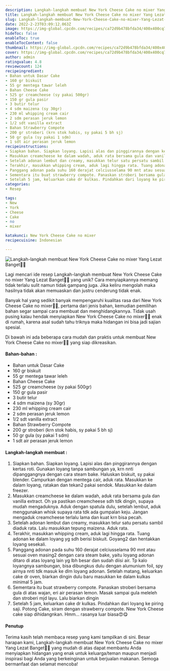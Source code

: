 ```yaml
---
description: Langkah-langkah membuat New York Cheese Cake no mixer Yang Lezat Banget"
title: Langkah-langkah membuat New York Cheese Cake no mixer Yang Lezat Banget
slug: Langkah-langkah-membuat-New-York-Cheese-Cake-no-mixer-Yang-Lezat-Banget
date: 2022-2-23T03:09:12.063Z
image: https://img-global.cpcdn.com/recipes/ca72d9b478bfda34/400x400cq70/photo.jpg
hideToc: false
enableToc: true
enableTocContent: false
thumbnail: https://img-global.cpcdn.com/recipes/ca72d9b478bfda34/400x400cq70/photo.jpg
cover: https://img-global.cpcdn.com/recipes/ca72d9b478bfda34/400x400cq70/photo.jpg
author: admin
ratingvalue: 4.8
reviewcount: 124
recipeingredient:
- Bahan untuk Dasar Cake
- 160 gr biskuit
- 55 gr mentega tawar leleh
- Bahan Cheese Cake
- 525 gr creamcheese (sy pakai 500gr)
- 150 gr gula pasir
- 3 butir telur
- 4 sdm maizena (sy 30gr)
- 230 ml whipping cream cair
- 2 sdm perasan jeruk lemon
- 1/2 sdt vanilla extract
- Bahan Strawberry Compote
- 200 gr stroberi (krn stok habis, sy pakai 5 bh sj)
- 50 gr gula (sy pakai 1 sdm)
- 1 sdt air perasan jeruk lemon
recipeinstructions:
- Siapkan bahan. Siapkan loyang. Lapisi alas dan pinggirannya dengan kertas roti. Gunakan loyang tanpa sambungan ya, krn nnti dipanggangnya dengan cara steam bake. Haluskan biskuit, sy pakai blender. Campurkan dengan mentega cair, aduk rata. Masukkan ke dalam loyang, ratakan dan tekan2 pakai sendok. Masukkan ke dalam freezer.
- Masukkan creamcheese ke dalam wadah, aduk rata bersama gula dan vanilla extract. Oh ya pastikan creamcheese sdh tdk dingin, supaya mudah mengaduknya. Aduk dengan spatula dulu, setelah lembut, aduk menggunakan whisk supaya rata tdk ada gumpalan keju. Jangan mengaduk creamcheese terlalu lama dan kuat krn bisa pecah.
- Setelah adonan lembut dan creamy, masukkan telur satu persatu sambil diaduk rata. Lalu masukkan tepung maizena. Aduk rata.
- Terakhir, masukkan whipping cream, aduk lagi hingga rata. Tuang adonan ke dalam loyang yg sdh berisi biskuit. Goyang2 dan hentakkan loyang sesekali.
- Panggang adonan pada suhu 160 derajat celciusselama 90 mnt atau sesuai oven masing2 dengan cara steam bake, yaitu loyang adonan ditaro di atas loyang lain yg lbh besar dan sudah diisi air. Tp kalo loyangnya sambungan, bisa dibungkus dulu dengan alumunium foil, spy airnya nnti tdk masuk ke dlm loyang adonan. Setelah matang, keluarkan cake dr oven, biarkan dingin dulu baru masukkan ke dalam kulkas minimal 5 jam.
- Sementara itu buat strawberry compote. Panaskan stroberi bersama gula di atas wajan, eri air perasan lemon. Masak sampai gula meleleh dan stroberi mjd layu. Lalu biarkan dingin
- Setelah 5 jam, keluarkan cake dr kulkas. Pindahkan dari loyang ke piring saji. Potong Cake, siram dengan strawberry compote. New York Cheese cake siap dihidangnkan. Hmm... rasanya luar biasa😍😋
categories:
- Resep

tags:
- New
- York
- Cheese
- Cake
- no
- mixer

katakunci: New York Cheese Cake no mixer
recipecuisine: Indonesian

---
```


![Langkah-langkah membuat New York Cheese Cake no mixer Yang Lezat Banget👩‍🍳](https://img-global.cpcdn.com/recipes/ca72d9b478bfda34/400x400cq70/photo.jpg)

Lagi mencari ide resep Langkah-langkah membuat New York Cheese Cake no mixer Yang Lezat Banget👩‍🍳 yang unik? Cara menyiapkannya memang tidak terlalu sulit namun tidak gampang juga. Jika keliru mengolah maka hasilnya tidak akan memuaskan dan justru cenderung tidak enak.

Banyak hal yang sedikit banyak mempengaruhi kualitas rasa dari New York Cheese Cake no mixer👩‍🍳, pertama dari jenis bahan, kemudian pemilihan bahan segar sampai cara membuat dan menghidangkannya. Tidak usah pusing kalau hendak menyiapkan New York Cheese Cake no mixer👩‍🍳 enak di rumah, karena asal sudah tahu triknya maka hidangan ini bisa jadi sajian spesial.

Di bawah ini ada beberapa cara mudah dan praktis untuk membuat New York Cheese Cake no mixer👩‍🍳 yang siap dikreasikan.

<!--inarticleads1-->

#### Bahan-bahan :

- Bahan untuk Dasar Cake
- 160 gr biskuit
- 55 gr mentega tawar leleh
- Bahan Cheese Cake
- 525 gr creamcheese (sy pakai 500gr)
- 150 gr gula pasir
- 3 butir telur
- 4 sdm maizena (sy 30gr)
- 230 ml whipping cream cair
- 2 sdm perasan jeruk lemon
- 1/2 sdt vanilla extract
- Bahan Strawberry Compote
- 200 gr stroberi (krn stok habis, sy pakai 5 bh sj)
- 50 gr gula (sy pakai 1 sdm)
- 1 sdt air perasan jeruk lemon

<!--inarticleads2-->

#### Langkah-langkah membuat :

1. Siapkan bahan. Siapkan loyang. Lapisi alas dan pinggirannya dengan kertas roti. Gunakan loyang tanpa sambungan ya, krn nnti dipanggangnya dengan cara steam bake. Haluskan biskuit, sy pakai blender. Campurkan dengan mentega cair, aduk rata. Masukkan ke dalam loyang, ratakan dan tekan2 pakai sendok. Masukkan ke dalam freezer.
1. Masukkan creamcheese ke dalam wadah, aduk rata bersama gula dan vanilla extract. Oh ya pastikan creamcheese sdh tdk dingin, supaya mudah mengaduknya. Aduk dengan spatula dulu, setelah lembut, aduk menggunakan whisk supaya rata tdk ada gumpalan keju. Jangan mengaduk creamcheese terlalu lama dan kuat krn bisa pecah.
1. Setelah adonan lembut dan creamy, masukkan telur satu persatu sambil diaduk rata. Lalu masukkan tepung maizena. Aduk rata.
1. Terakhir, masukkan whipping cream, aduk lagi hingga rata. Tuang adonan ke dalam loyang yg sdh berisi biskuit. Goyang2 dan hentakkan loyang sesekali.
1. Panggang adonan pada suhu 160 derajat celciusselama 90 mnt atau sesuai oven masing2 dengan cara steam bake, yaitu loyang adonan ditaro di atas loyang lain yg lbh besar dan sudah diisi air. Tp kalo loyangnya sambungan, bisa dibungkus dulu dengan alumunium foil, spy airnya nnti tdk masuk ke dlm loyang adonan. Setelah matang, keluarkan cake dr oven, biarkan dingin dulu baru masukkan ke dalam kulkas minimal 5 jam.
1. Sementara itu buat strawberry compote. Panaskan stroberi bersama gula di atas wajan, eri air perasan lemon. Masak sampai gula meleleh dan stroberi mjd layu. Lalu biarkan dingin
1. Setelah 5 jam, keluarkan cake dr kulkas. Pindahkan dari loyang ke piring saji. Potong Cake, siram dengan strawberry compote. New York Cheese cake siap dihidangnkan. Hmm... rasanya luar biasa😍😋

#### Penutup

Terima kasih telah membaca resep yang kami tampilkan di sini. Besar harapan kami, Langkah-langkah membuat New York Cheese Cake no mixer Yang Lezat Banget👩‍🍳 yang mudah di atas dapat membantu Anda menyiapkan hidangan yang enak untuk keluarga/teman maupun menjadi inspirasi bagi Anda yang berkeinginan untuk berjualan makanan. Semoga bermanfaat dan selamat mencoba!